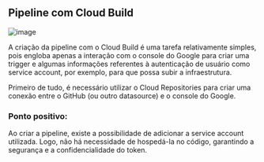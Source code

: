 <h2>Pipeline com Cloud Build</h2>

![image](https://github.com/paivalais/desafio-final/assets/57145285/00fb7fda-0aa5-4a28-a5a4-49e2d97d15c8)

A criação da pipeline com o Cloud Build é uma tarefa relativamente simples, pois engloba apenas a interação com o console do Google para criar uma trigger e algumas informações referentes à autenticação de usuário como service account, por exemplo, para que possa subir a infraestrutura. 

Primeiro de tudo, é necessário utilizar o Cloud Repositories para criar uma conexão entre o GitHub (ou outro datasource) e o console do Google. 


### Ponto positivo:
Ao criar a pipeline, existe a possibilidade de adicionar a service account utilizada. Logo, não há necessidade de hospedá-la no código, garantindo a segurança e a confidencialidade do token.
